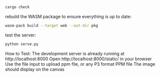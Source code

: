 ```bash
cargo check
```
rebuild the WASM package to ensure everything is up to date:

```bash
wasm-pack build --target web --out-dir pkg
```
test the server:
```bash
python serve.py
```
How to Test:
The development server is already running at http://localhost:8000
Open http://localhost:8000/static/ in your browser
Use the file input to upload ppm file, or any P3 format PPM file
The image should display on the canvas